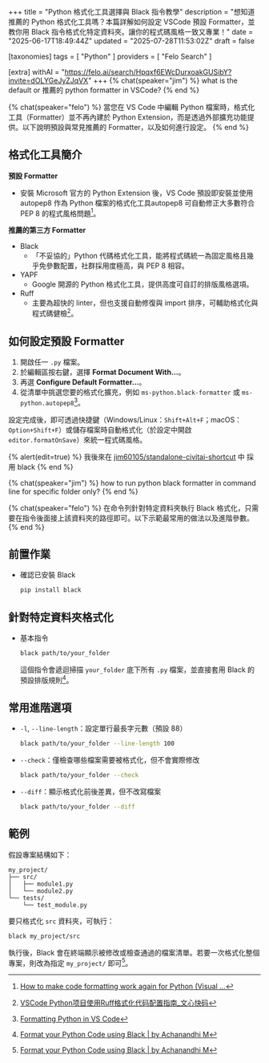+++
title = "Python 格式化工具選擇與 Black 指令教學"
description = "想知道推薦的 Python 格式化工具嗎？本篇詳解如何設定 VSCode 預設 Formatter，並教你用 Black 指令格式化特定資料夾。讓你的程式碼風格一致又專業！"
date = "2025-06-17T18:49:44Z"
updated = "2025-07-28T11:53:02Z"
draft = false

[taxonomies]
tags = [ "Python" ]
providers = [ "Felo Search" ]


[extra]
withAI = "<https://felo.ai/search/Hpqxf6EWcDurxoakGUSibY?invite=dOLYGeJyZJqVX>"
+++
{% chat(speaker="jim") %}
what is the default or 推薦的 python formatter in VSCode?
{% end %}

{% chat(speaker="felo") %}
當您在 VS Code 中編輯 Python 檔案時，格式化工具（Formatter）並不再內建於 Python Extension，而是透過外部擴充功能提供。以下說明預設與常見推薦的 Formatter，以及如何進行設定。
{% end %}

## 格式化工具簡介

**預設 Formatter**  

- 安裝 Microsoft 官方的 Python Extension 後，VS Code 預設即安裝並使用 autopep8 作為 Python 檔案的格式化工具autopep8 可自動修正大多數符合 PEP 8 的程式風格問題[^3]。

**推薦的第三方 Formatter**  

- Black  
  - 「不妥協的」Python 代碼格式化工具，能將程式碼統一為固定風格且幾乎免參數配置，社群採用度極高，與 PEP 8 相容。  
- YAPF  
  - Google 開源的 Python 格式化工具，提供高度可自訂的排版風格選項。  
- Ruff  
  - 主要為超快的 linter，但也支援自動修復與 import 排序，可輔助格式化與程式碼健檢[^2]。  

## 如何設定預設 Formatter

1. 開啟任一 `.py` 檔案。  
2. 於編輯區按右鍵，選擇 **Format Document With…**。  
3. 再選 **Configure Default Formatter…**。  
4. 從清單中挑選您要的格式化擴充，例如 `ms-python.black-formatter` 或 `ms-python.autopep8`[^7]。

設定完成後，即可透過快捷鍵（Windows/Linux：`Shift+Alt+F`；macOS：`Option+Shift+F`）或儲存檔案時自動格式化（於設定中開啟 `editor.formatOnSave`）來統一程式碼風格。

{% alert(edit=true) %}
我後來在 [jim60105/standalone-civitai-shortcut](https://github.com/jim60105/standalone-civitai-shortcut) 中 採用 black
{% end %}

{% chat(speaker="jim") %}
how to run python black formatter in command line for specific folder only?
{% end %}

{% chat(speaker="felo") %}
在命令列針對特定資料夾執行 Black 格式化，只需要在指令後面接上該資料夾的路徑即可。以下示範最常用的做法以及進階參數。
{% end %}

## **前置作業**

- 確認已安裝 Black  

  ```bash
  pip install black
  ```

## **針對特定資料夾格式化**

- 基本指令  

  ```bash
  black path/to/your_folder
  ```  

  這個指令會遞迴掃描 `your_folder` 底下所有 `.py` 檔案，並直接套用 Black 的預設排版規則[^1001]。

## **常用進階選項**

- `-l`, `--line-length`：設定單行最長字元數（預設 88）  

  ```bash
  black path/to/your_folder --line-length 100
  ```  

- `--check`：僅檢查哪些檔案需要被格式化，但不會實際修改  

  ```bash
  black path/to/your_folder --check
  ```  

- `--diff`：顯示格式化前後差異，但不改寫檔案  

  ```bash
  black path/to/your_folder --diff
  ```

## **範例**

假設專案結構如下：  

```
my_project/
├── src/
│   ├── module1.py
│   └── module2.py
└── tests/
    └── test_module.py
```

要只格式化 `src` 資料夾，可執行：  

```bash
black my_project/src
```  

執行後，Black 會在終端顯示被修改或檢查通過的檔案清單。若要一次格式化整個專案，則改為指定 `my_project/` 即可[^1001]。

[^2]: [VSCode Python项目使用Ruff格式化代码配置指南_文心快码](https://comate.baidu.com/zh/page/Jg2H53dpbN)
[^3]: [How to make code formatting work again for Python (Visual ...](https://stackoverflow.com/questions/78778227/how-to-make-code-formatting-work-again-for-python-visual-studio-code-on-mac)
[^7]: [Formatting Python in VS Code](https://code.visualstudio.com/docs/python/formatting)
[^1001]: [Format your Python Code using Black | by Achanandhi M](https://medium.com/@achanandhi.m/format-your-python-code-using-black-fb387aae07b3)
